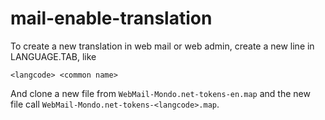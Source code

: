 # mail-enable-translation
To create a new translation in web mail or web admin, create a new line in LANGUAGE.TAB, like
```
<langcode> <common name>
```
And clone a new file from ```WebMail-Mondo.net-tokens-en.map``` and the new file call ```WebMail-Mondo.net-tokens-<langcode>.map```.
